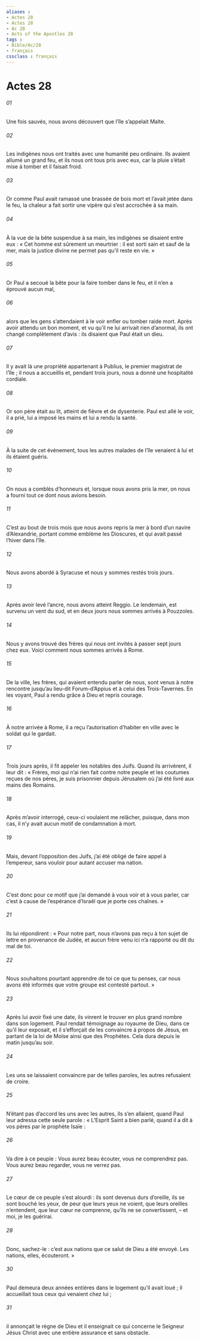 ```yaml
---
aliases : 
- Actes 28
- Actes 28
- Ac 28
- Acts of the Apostles 28
tags : 
- Bible/Ac/28
- français
cssclass : français
---
```


# Actes 28

###### 01
Une fois sauvés, nous avons découvert que l’île s’appelait Malte.
###### 02
Les indigènes nous ont traités avec une humanité peu ordinaire. Ils avaient allumé un grand feu, et ils nous ont tous pris avec eux, car la pluie s’était mise à tomber et il faisait froid.
###### 03
Or comme Paul avait ramassé une brassée de bois mort et l’avait jetée dans le feu, la chaleur a fait sortir une vipère qui s’est accrochée à sa main.
###### 04
À la vue de la bête suspendue à sa main, les indigènes se disaient entre eux : « Cet homme est sûrement un meurtrier : il est sorti sain et sauf de la mer, mais la justice divine ne permet pas qu’il reste en vie. »
###### 05
Or Paul a secoué la bête pour la faire tomber dans le feu, et il n’en a éprouvé aucun mal,
###### 06
alors que les gens s’attendaient à le voir enfler ou tomber raide mort. Après avoir attendu un bon moment, et vu qu’il ne lui arrivait rien d’anormal, ils ont changé complètement d’avis : ils disaient que Paul était un dieu.
###### 07
Il y avait là une propriété appartenant à Publius, le premier magistrat de l’île ; il nous a accueillis et, pendant trois jours, nous a donné une hospitalité cordiale.
###### 08
Or son père était au lit, atteint de fièvre et de dysenterie. Paul est allé le voir, il a prié, lui a imposé les mains et lui a rendu la santé.
###### 09
À la suite de cet événement, tous les autres malades de l’île venaient à lui et ils étaient guéris.
###### 10
On nous a comblés d’honneurs et, lorsque nous avons pris la mer, on nous a fourni tout ce dont nous avions besoin.
###### 11
C’est au bout de trois mois que nous avons repris la mer à bord d’un navire d’Alexandrie, portant comme emblème les Dioscures, et qui avait passé l’hiver dans l’île.
###### 12
Nous avons abordé à Syracuse et nous y sommes restés trois jours.
###### 13
Après avoir levé l’ancre, nous avons atteint Reggio. Le lendemain, est survenu un vent du sud, et en deux jours nous sommes arrivés à Pouzzoles.
###### 14
Nous y avons trouvé des frères qui nous ont invités à passer sept jours chez eux.
Voici comment nous sommes arrivés à Rome.
###### 15
De la ville, les frères, qui avaient entendu parler de nous, sont venus à notre rencontre jusqu’au lieu-dit Forum-d’Appius et à celui des Trois-Tavernes. En les voyant, Paul a rendu grâce à Dieu et repris courage.
###### 16
À notre arrivée à Rome, il a reçu l’autorisation d’habiter en ville avec le soldat qui le gardait.
###### 17
Trois jours après, il fit appeler les notables des Juifs. Quand ils arrivèrent, il leur dit : « Frères, moi qui n’ai rien fait contre notre peuple et les coutumes reçues de nos pères, je suis prisonnier depuis Jérusalem où j’ai été livré aux mains des Romains.
###### 18
Après m’avoir interrogé, ceux-ci voulaient me relâcher, puisque, dans mon cas, il n’y avait aucun motif de condamnation à mort.
###### 19
Mais, devant l’opposition des Juifs, j’ai été obligé de faire appel à l’empereur, sans vouloir pour autant accuser ma nation.
###### 20
C’est donc pour ce motif que j’ai demandé à vous voir et à vous parler, car c’est à cause de l’espérance d’Israël que je porte ces chaînes. »
###### 21
Ils lui répondirent : « Pour notre part, nous n’avons pas reçu à ton sujet de lettre en provenance de Judée, et aucun frère venu ici n’a rapporté ou dit du mal de toi.
###### 22
Nous souhaitons pourtant apprendre de toi ce que tu penses, car nous avons été informés que votre groupe est contesté partout. »
###### 23
Après lui avoir fixé une date, ils vinrent le trouver en plus grand nombre dans son logement. Paul rendait témoignage au royaume de Dieu, dans ce qu’il leur exposait, et il s’efforçait de les convaincre à propos de Jésus, en partant de la loi de Moïse ainsi que des Prophètes. Cela dura depuis le matin jusqu’au soir.
###### 24
Les uns se laissaient convaincre par de telles paroles, les autres refusaient de croire.
###### 25
N’étant pas d’accord les uns avec les autres, ils s’en allaient, quand Paul leur adressa cette seule parole : « L’Esprit Saint a bien parlé, quand il a dit à vos pères par le prophète Isaïe :
###### 26
Va dire à ce peuple :
Vous aurez beau écouter, vous ne comprendrez pas.
Vous aurez beau regarder, vous ne verrez pas.
###### 27
Le cœur de ce peuple s’est alourdi :
ils sont devenus durs d’oreille,
ils se sont bouché les yeux,
de peur que leurs yeux ne voient,
que leurs oreilles n’entendent,
que leur cœur ne comprenne,
qu’ils ne se convertissent,
– et moi, je les guérirai.
###### 28
Donc, sachez-le : c’est aux nations que ce salut de Dieu a été envoyé. Les nations, elles, écouteront. »
###### 30
Paul demeura deux années entières dans le logement qu’il avait loué ; il accueillait tous ceux qui venaient chez lui ;
###### 31
il annonçait le règne de Dieu et il enseignait ce qui concerne le Seigneur Jésus Christ avec une entière assurance et sans obstacle.
